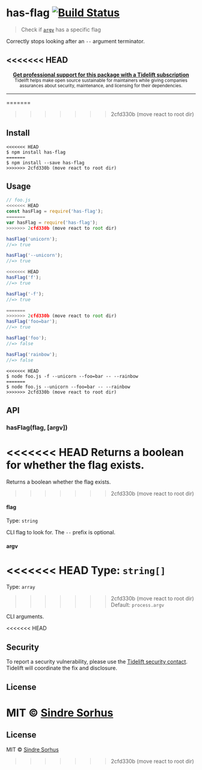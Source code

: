 # has-flag [![Build Status](https://travis-ci.org/sindresorhus/has-flag.svg?branch=master)](https://travis-ci.org/sindresorhus/has-flag)

> Check if [`argv`](https://nodejs.org/docs/latest/api/process.html#process_process_argv) has a specific flag

Correctly stops looking after an `--` argument terminator.

<<<<<<< HEAD
---

<div align="center">
	<b>
		<a href="https://tidelift.com/subscription/pkg/npm-has-flag?utm_source=npm-has-flag&utm_medium=referral&utm_campaign=readme">Get professional support for this package with a Tidelift subscription</a>
	</b>
	<br>
	<sub>
		Tidelift helps make open source sustainable for maintainers while giving companies<br>assurances about security, maintenance, and licensing for their dependencies.
	</sub>
</div>

---

=======
>>>>>>> 2cfd330b (move react to root dir)

## Install

```
<<<<<<< HEAD
$ npm install has-flag
=======
$ npm install --save has-flag
>>>>>>> 2cfd330b (move react to root dir)
```


## Usage

```js
// foo.js
<<<<<<< HEAD
const hasFlag = require('has-flag');
=======
var hasFlag = require('has-flag');
>>>>>>> 2cfd330b (move react to root dir)

hasFlag('unicorn');
//=> true

hasFlag('--unicorn');
//=> true

<<<<<<< HEAD
hasFlag('f');
//=> true

hasFlag('-f');
//=> true

=======
>>>>>>> 2cfd330b (move react to root dir)
hasFlag('foo=bar');
//=> true

hasFlag('foo');
//=> false

hasFlag('rainbow');
//=> false
```

```
<<<<<<< HEAD
$ node foo.js -f --unicorn --foo=bar -- --rainbow
=======
$ node foo.js --unicorn --foo=bar -- --rainbow
>>>>>>> 2cfd330b (move react to root dir)
```


## API

### hasFlag(flag, [argv])

<<<<<<< HEAD
Returns a boolean for whether the flag exists.
=======
Returns a boolean whether the flag exists.
>>>>>>> 2cfd330b (move react to root dir)

#### flag

Type: `string`

CLI flag to look for. The `--` prefix is optional.

#### argv

<<<<<<< HEAD
Type: `string[]`<br>
=======
Type: `array`  
>>>>>>> 2cfd330b (move react to root dir)
Default: `process.argv`

CLI arguments.


<<<<<<< HEAD
## Security

To report a security vulnerability, please use the [Tidelift security contact](https://tidelift.com/security). Tidelift will coordinate the fix and disclosure.


## License

MIT © [Sindre Sorhus](https://sindresorhus.com)
=======
## License

MIT © [Sindre Sorhus](http://sindresorhus.com)
>>>>>>> 2cfd330b (move react to root dir)
